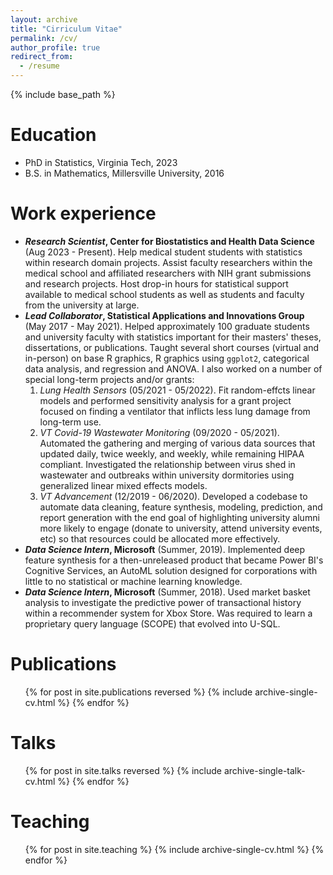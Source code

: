 ```yaml
---
layout: archive
title: "Cirriculum Vitae"
permalink: /cv/
author_profile: true
redirect_from:
  - /resume
---
```


{% include base_path %}

Education
======
* PhD in Statistics, Virginia Tech, 2023
* B.S. in Mathematics, Millersville University, 2016

Work experience
======
* ***Research Scientist*, Center for Biostatistics and Health Data Science** (Aug 2023 - Present). Help medical student students with statistics within research domain projects. Assist faculty researchers within the medical school and affiliated researchers with NIH grant submissions and research projects. Host drop-in hours for statistical support available to medical school students as well as students and faculty from the university at large.
* ***Lead Collaborator*, Statistical Applications and Innovations Group** (May 2017 - May 2021). Helped approximately 100 graduate students and university faculty with statistics important for their masters' theses, dissertations, or publications. Taught several short courses (virtual and in-person) on base R graphics, R graphics using `ggplot2`, categorical data analysis, and regression and ANOVA. I also worked on a number of special long-term projects and/or grants:
	1. *Lung Health Sensors* (05/2021 - 05/2022). Fit random-effcts linear models and performed sensitivity analysis for a grant project focused on finding a ventilator that inflicts less lung damage from long-term use. 
	2. *VT Covid-19 Wastewater Monitoring* (09/2020 - 05/2021). Automated the gathering and merging of various data sources that updated daily, twice weekly, and weekly, while remaining HIPAA compliant. Investigated the relationship between virus shed in wastewater and outbreaks within university dormitories using generalized linear mixed effects models.
	3. *VT Advancement* (12/2019 - 06/2020). Developed a codebase to automate data cleaning, feature synthesis, modeling, prediction, and report generation with the end goal of highlighting university alumni more likely to engage (donate to university, attend university events, etc) so that resources could be allocated more effectively.
* ***Data Science Intern*, Microsoft** (Summer, 2019). Implemented deep feature synthesis for a then-unreleased product that became Power BI's Cognitive Services, an AutoML solution designed for corporations with little to no statistical or machine learning knowledge. 
* ***Data Science Intern*, Microsoft** (Summer, 2018). Used market basket analysis to investigate the predictive power of transactional history within a recommender system for Xbox Store. Was required to learn a proprietary query language (SCOPE) that evolved into U-SQL.

Publications
======
  <ul>{% for post in site.publications reversed %}
    {% include archive-single-cv.html %}
  {% endfor %}</ul>
  
Talks
======
  <ul>{% for post in site.talks reversed %}
    {% include archive-single-talk-cv.html %}
  {% endfor %}</ul>
  
Teaching
======
  <ul>{% for post in site.teaching %}
    {% include archive-single-cv.html %}
  {% endfor %}</ul>
  

